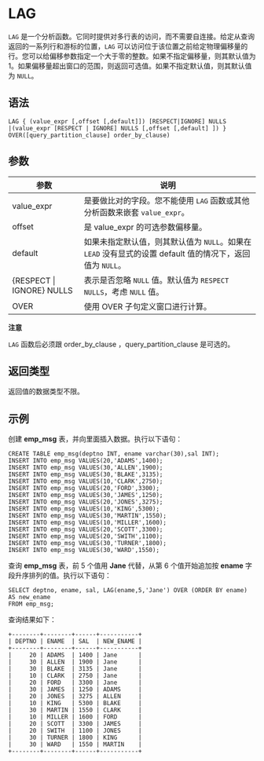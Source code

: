LAG 
========================



`LAG` 是一个分析函数。它同时提供对多行表的访问，而不需要自连接。给定从查询返回的一系列行和游标的位置，`LAG` 可以访问位于该位置之前给定物理偏移量的行。您可以给偏移参数指定一个大于零的整数。如果不指定偏移量，则其默认值为 1。如果偏移量超出窗口的范围，则返回可选值。如果不指定默认值，则其默认值为 `NULL`。

语法 
--------------

    LAG { (value_expr [,offset [,default]]) [RESPECT|IGNORE] NULLS 
    |(value_expr [RESPECT | IGNORE] NULLS [,offset [,default] ]) }
    OVER([query_partition_clause] order_by_clause)



参数 
--------------



|            参数             |                                  说明                                  |
|---------------------------|----------------------------------------------------------------------|
| value_expr                | 是要做比对的字段。您不能使用 `LAG` 函数或其他分析函数来嵌套 `value_expr`。                      |
| offset                    | 是 value_expr 的可选参数偏移量。                                               |
| default                   | 如果未指定默认值，则其默认值为 `NULL`。如果在 `LEAD` 没有显式的设置 default 值的情况下，返回值为 `NULL`。 |
| {RESPECT \| IGNORE} NULLS | 表示是否忽略 `NULL` 值。默认值为 `RESPECT NULLS`，考虑 `NULL` 值。                    |
| OVER                      | 使用 OVER 子句定义窗口进行计算。                                                  |


**注意**



`LAG` 函数后必须跟 order_by_clause ，query_partition_clause 是可选的。

返回类型 
----------------

返回值的数据类型不限。

示例 
--------------

创建 **emp_msg** 表，并向里面插入数据。执行以下语句：

    CREATE TABLE emp_msg(deptno INT, ename varchar(30),sal INT);
    INSERT INTO emp_msg VALUES(20,'ADAMS',1400);
    INSERT INTO emp_msg VALUES(30,'ALLEN',1900);
    INSERT INTO emp_msg VALUES(30,'BLAKE',3135);
    INSERT INTO emp_msg VALUES(10,'CLARK',2750);
    INSERT INTO emp_msg VALUES(20,'FORD',3300);
    INSERT INTO emp_msg VALUES(30,'JAMES',1250);
    INSERT INTO emp_msg VALUES(20,'JONES',3275);
    INSERT INTO emp_msg VALUES(10,'KING',5300);
    INSERT INTO emp_msg VALUES(30,'MARTIN',1550);
    INSERT INTO emp_msg VALUES(10,'MILLER',1600);
    INSERT INTO emp_msg VALUES(20,'SCOTT',3300);
    INSERT INTO emp_msg VALUES(20,'SWITH',1100);
    INSERT INTO emp_msg VALUES(30,'TURNER',1800);
    INSERT INTO emp_msg VALUES(30,'WARD',1550);



查询 **emp_msg** 表，前 5 个值用 **Jane** 代替，从第 6 个值开始追加按 **ename** 字段升序排列的值。执行以下语句：

    SELECT deptno, ename, sal, LAG(ename,5,'Jane') OVER (ORDER BY ename) AS new_ename 
    FROM emp_msg;



查询结果如下：

    +--------+--------+------+-----------+
    | DEPTNO | ENAME  | SAL  | NEW_ENAME |
    +--------+--------+------+-----------+
    |     20 | ADAMS  | 1400 | Jane      |
    |     30 | ALLEN  | 1900 | Jane      |
    |     30 | BLAKE  | 3135 | Jane      |
    |     10 | CLARK  | 2750 | Jane      |
    |     20 | FORD   | 3300 | Jane      |
    |     30 | JAMES  | 1250 | ADAMS     |
    |     20 | JONES  | 3275 | ALLEN     |
    |     10 | KING   | 5300 | BLAKE     |
    |     30 | MARTIN | 1550 | CLARK     |
    |     10 | MILLER | 1600 | FORD      |
    |     20 | SCOTT  | 3300 | JAMES     |
    |     20 | SWITH  | 1100 | JONES     |
    |     30 | TURNER | 1800 | KING      |
    |     30 | WARD   | 1550 | MARTIN    |
    +--------+--------+------+-----------+


